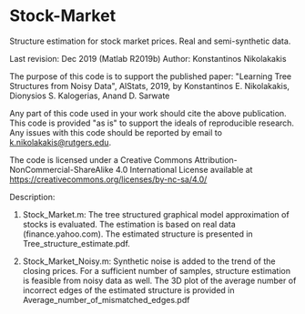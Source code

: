 # Stock-Market
Structure estimation for stock market prices. Real and semi-synthetic data.


Last revision: Dec 2019 (Matlab R2019b) Author: Konstantinos Nikolakakis

The purpose of this code is to support the published paper: "Learning Tree Structures from Noisy Data", AIStats, 2019,
by Konstantinos E. Nikolakakis, Dionysios S. Kalogerias, Anand D. Sarwate

Any part of this code used in your work should cite the above publication.
This code is provided "as is" to support the ideals of reproducible research. Any issues with this code should be reported by email to k.nikolakakis@rutgers.edu. 

The code is licensed under a Creative Commons Attribution-NonCommercial-ShareAlike 4.0 International License available at https://creativecommons.org/licenses/by-nc-sa/4.0/

Description:

 1) Stock_Market.m: The tree structured graphical model approximation of stocks is evaluated. 
 The estimation is based on real data (finance.yahoo.com). 
 The estimated structure is presented in Tree_structure_estimate.pdf. 

 2) Stock_Market_Noisy.m: Synthetic noise is added to the trend of the closing prices. 
 For a sufficient number of samples, structure estimation is feasible from noisy data as well. 
 The 3D plot of the average number of incorrect edges of the estimated structure is provided in Average_number_of_mismatched_edges.pdf
